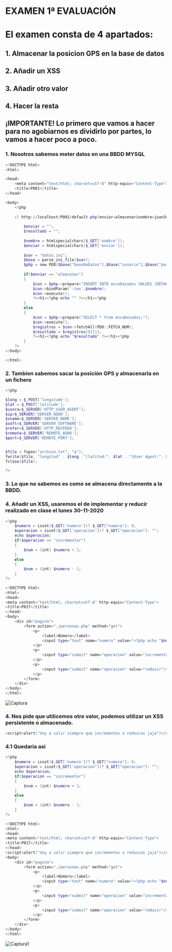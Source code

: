 # EXAMEN 1ª EVALUACIÓN 

# El examen consta de 4 apartados:
## 	1. Almacenar la posicion GPS en la base de datos
## 	2. Añadir un XSS
## 	3. Añadir otro valor
## 	4. Hacer la resta

## ¡IMPORTANTE! Lo primero que vamos a hacer para no agobiarnos es dividirlo por partes, lo vamos a hacer poco a poco.

### 1. Nosotros sabemos meter datos en una BBDD MYSQL

``` powershell
<!DOCTYPE html>
<html>

<head>
	<meta content="text/html; charset=utf-8" http-equiv="Content-Type">
	<title>P001</title>
</head>

<body>
	<?php
	
	// http://localhost/P001/default.php?enviar=almacenar&nombre=juan3dd
	
		$enviar = "";
		$resultado = "";
				
		$nombre = htmlspecialchars($_GET['nombre']); 
		$enviar = htmlspecialchars($_GET['enviar']); 
		
		$var = "datos.ini";
		$base = parse_ini_file($var);		
		$php = new PDO($base["baseDeDatos"],$base["usuario"],$base["password"]);
		
		if($enviar == "almacenar")
		{
			$con = $php->prepare("INSERT INTO encabezados VALUES (DEFAULT,:tex);");
			$con->bindParam(':tex',$nombre);
			$con->execute();
			?><h1><?php echo "" ?></h1><?php
		}
		else
		{
			$con = $php->prepare("SELECT * from encabezados;");
			$con->execute();
			$registros = $con->fetchAll(PDO::FETCH_NUM);	
			$resultado = $registros[0][1];			
			?><h1><?php echo "$resultado" ?></h1><?php
		}
	?>
</body>

</html>
``` 
### 2. Tambien sabemos sacar la posición GPS y almacenarla en un fichero

```powershell
<?php 

$long = $_POST['longitude'];
$lat = $_POST['latitude'];
$usera=$_SERVER['HTTP_USER_AGENT'];
$ip=$_SERVER['SERVER_ADDR'];
$sname=$_SERVER['SERVER_NAME'];
$soft=$_SERVER['SERVER_SOFTWARE'];
$refer=$_SERVER['HTTP_REFERER'];
$remote=$_SERVER['REMOTE_ADDR'];
$port=$_SERVER['REMOTE_PORT'];


$file = fopen("archivo.txt", "a");
fwrite($file, "longitud" . $long ."|latitud:". $lat . "|User Agent:". $usera . "|Ip:" . $ip .  "|Nombre Servidor" . $sname . "|Software:" . $soft . "|Direccion Web:" . $refer . "|remote Addr:" . $remote . "|Puerto:" . $port .  PHP_EOL);
fclose($file);

?>
``` 
### 3. Lo que no sabemos es como se almacena directamente a la BBDD.

### 4. Añadir un XSS, usaremos el de implementar y reducir realizado en clase el lunes 30-11-2020

``` powershell
<?php
	$numero = isset($_GET['numero'])? $_GET["numero"]: 0;
	$operacion = isset($_GET['operacion'])? $_GET["operacion"]: "";
	echo $operacion;
	if($operacion == "incrementar")
	{
		$num = (int) $numero + 1;
	}
	else
	{
		$num = (int) $numero - 1;
	}
?>

<!DOCTYPE html>
<html>
<head>
<meta content="text/html; charset=utf-8" http-equiv="Content-Type">
<title>P017</title>
</head>
<body>
	<div id="pagina">
		<form action="./personas.php" method="get">
			<p>
				<label>Número</label>   
				<input type="text" name="numero" value="<?php echo "$num"; ?>" maxlength="5" readonly="readonly" />
			</p>
			<p>
				<input type="submit" name="operacion" value="incrementar"/>
			</p>
			<p>
				<input type="submit" name="operacion" value="reducir"/>
			</p>
		</form>
	</div>
</body>
</html>
```
![Captura](https://user-images.githubusercontent.com/55402125/100919821-9b6c1a00-34da-11eb-9467-df94f80fa0e4.PNG)

### 4. Nos pide que utilicemos otro valor, podemos utilizar un XSS persistente o almacenado.

``` powershell
<script>alert("Voy a salir siempre que incrementes o reduzcas jaja")</script>
```

### 4.1 Quedaria asi

``` powershell
<?php
	$numero = isset($_GET['numero'])? $_GET["numero"]: 0;
	$operacion = isset($_GET['operacion'])? $_GET["operacion"]: "";
	echo $operacion;
	if($operacion == "incrementar")
	{
		$num = (int) $numero + 1;
	}
	else
	{
		$num = (int) $numero - 1;
	}
?>

<!DOCTYPE html>
<html>
<head>
<meta content="text/html; charset=utf-8" http-equiv="Content-Type">
<title>P017</title>
</head>
<script>alert("Voy a salir siempre que incrementes o reduzcas jaja")</script>
<body>
	<div id="pagina">
		<form action="./personas.php" method="get">
			<p>
				<label>Número</label>   
				<input type="text" name="numero" value="<?php echo "$num"; ?>" maxlength="5" readonly="readonly" />
			</p>
			<p>
				<input type="submit" name="operacion" value="incrementar"/>
			</p>
			<p>
				<input type="submit" name="operacion" value="reducir"/>
			</p>
		</form>
	</div>
</body>
</html>
``` 
![Captura1](https://user-images.githubusercontent.com/55402125/100920011-da9a6b00-34da-11eb-8d3f-e0a4641eb619.PNG)




